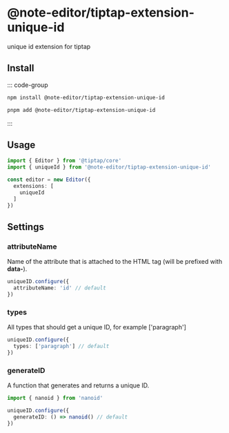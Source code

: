 # @note-editor/tiptap-extension-unique-id

unique id extension for tiptap

## Install

::: code-group

```bash [npm]
npm install @note-editor/tiptap-extension-unique-id
```

```bash [pnpm]
pnpm add @note-editor/tiptap-extension-unique-id
```

:::

## Usage

```ts
import { Editor } from '@tiptap/core'
import { uniqueId } from '@note-editor/tiptap-extension-unique-id'

const editor = new Editor({
  extensions: [
    uniqueId
  ]
})
```

## Settings

### attributeName

Name of the attribute that is attached to the HTML tag (will be prefixed with **data-**).

```ts
uniqueID.configure({
  attributeName: 'id' // default
})
```

### types

All types that should get a unique ID, for example ['paragraph']

```ts
uniqueID.configure({
  types: ['paragraph'] // default
})
```

### generateID

A function that generates and returns a unique ID.

```ts
import { nanoid } from 'nanoid'

uniqueID.configure({
  generateID: () => nanoid() // default
})
```
